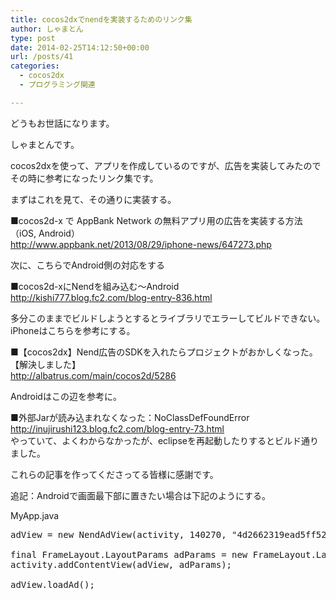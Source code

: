 ```yaml
---
title: cocos2dxでnendを実装するためのリンク集
author: しゃまとん
type: post
date: 2014-02-25T14:12:50+00:00
url: /posts/41
categories:
  - cocos2dx
  - プログラミング関連

---
```

どうもお世話になります。

しゃまとんです。

cocos2dxを使って、アプリを作成しているのですが、広告を実装してみたのでその時に参考になったリンク集です。

まずはこれを見て、その通りに実装する。

<!--more-->

■cocos2d-x で AppBank Network の無料アプリ用の広告を実装する方法（iOS, Android）  
<http://www.appbank.net/2013/08/29/iphone-news/647273.php>

次に、こちらでAndroid側の対応をする

■cocos2d-xにNendを組み込む〜Android  
<http://kishi777.blog.fc2.com/blog-entry-836.html>

多分このままでビルドしようとするとライブラリでエラーしてビルドできない。  
iPhoneはこちらを参考にする。

■【cocos2dx】Nend広告のSDKを入れたらプロジェクトがおかしくなった。【解決しました】  
<http://albatrus.com/main/cocos2d/5286>

Androidはこの辺を参考に。

■外部Jarが読み込まれなくなった：NoClassDefFoundError  
<http://inujirushi123.blog.fc2.com/blog-entry-73.html>  
やっていて、よくわからなかったが、eclipseを再起動したりするとビルド通りました。

これらの記事を作ってくださってる皆様に感謝です。

追記：Androidで画面最下部に置きたい場合は下記のようにする。

MyApp.java

<pre class="brush: java; gutter: true">adView = new NendAdView(activity, 140270, "4d2662319ead5ff52dc13a863ab12bde6501b492");

final FrameLayout.LayoutParams adParams = new FrameLayout.LayoutParams(WC,WC);
activity.addContentView(adView, adParams);
 
adView.loadAd();</pre>